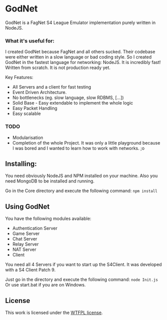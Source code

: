 GodNet
=============

GodNet is a FagNet S4 League Emulator implementation purely written in NodeJS.


### What it's useful for:

I created GodNet because FagNet and all others sucked. Their codebase were either written in a slow language or bad coding style. So I created GodNet in the fastest language for networking: NodeJS. It is incredibly fast! Written from scratch. It is not production ready yet.

Key Features:
* All Servers and a client for fast testing
* Event Driven Architecture.
* No bottlenecks (eg. slow language, slow RDBMS, [...])
* Solid Base - Easy extendable to implement the whole logic
* Easy Packet Handling
* Easy scalable

### TODO
* Modularisation
* Completion of the whole Project. It was only a little playground because I was bored and I wanted to learn how to work with networks. ;o

## Installing:

You need obviously NodeJS and NPM installed on your machine.
Also you need MongoDB to be installed and running.

Go in the Core directory and execute the following command:
`npm install`

## Using GodNet

You have the following modules available:
* Authentication Server
* Game Server
* Chat Server
* Relay Server
* NAT Server
* Client

You need all 4 Servers if you want to start up the S4Client. It was developed with a S4 Client Patch 9.

Just go in the directory and execute the following command:
`node Init.js`
Or use start.bat if you are on Windows.

## License

This work is licensed under the [WTFPL license](http://en.wikipedia.org/wiki/WTFPL).